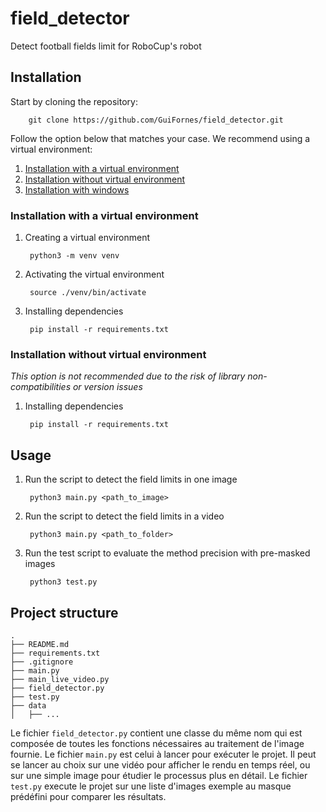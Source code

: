 # field_detector
Detect football fields limit for RoboCup's robot

## Installation

Start by cloning the repository:
    
        git clone https://github.com/GuiFornes/field_detector.git 

Follow the option below that matches your case. We recommend using a virtual environment:

1. [Installation with a virtual environment](#virtual)
2. [Installation without virtual environment](#nonvirtual)
3. [Installation with windows](#windows)


### <a name="virtual"></a> Installation with a virtual environment

1. Creating a virtual environment

        python3 -m venv venv 

2. Activating the virtual environment

        source ./venv/bin/activate

3. Installing dependencies

        pip install -r requirements.txt

### <a name="nonvirtual"></a> Installation without virtual environment 
_This option is not recommended due to the risk of library non-compatibilities or version issues_

1. Installing dependencies

        pip install -r requirements.txt



##  <a name="usage"></a> Usage

1. Run the script to detect the field limits in one image

        python3 main.py <path_to_image>

2. Run the script to detect the field limits in a video

        python3 main.py <path_to_folder>

3. Run the test script to evaluate the method precision with pre-masked images

        python3 test.py 

## Project structure

    .
    ├── README.md
    ├── requirements.txt
    ├── .gitignore
    ├── main.py
    ├── main_live_video.py
    ├── field_detector.py
    ├── test.py
    ├── data
    │   ├── ...

Le fichier `field_detector.py` contient une classe du même nom qui est composée de toutes les fonctions nécessaires au traitement de l'image fournie.
Le fichier `main.py` est celui à lancer pour exécuter le projet. Il peut se lancer au choix sur une vidéo pour afficher le rendu en temps réel, ou sur une simple image pour étudier le processus plus en détail.
Le fichier `test.py` execute le projet sur une liste d'images exemple au masque prédéfini pour comparer les résultats.
